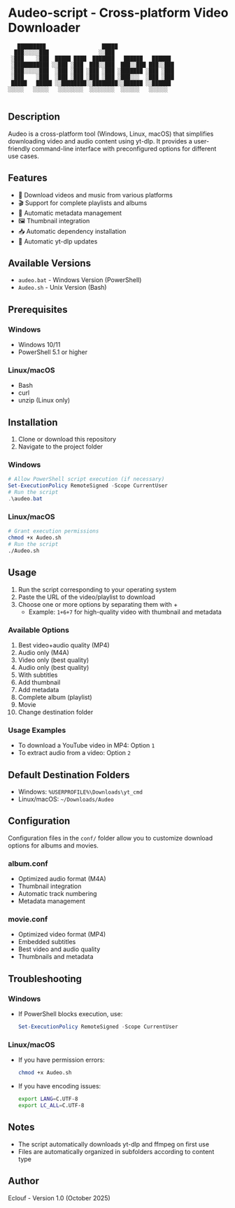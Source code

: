 # Audeo-script - Cross-platform Video Downloader

```
   █████████                  █████
  ███░░░░░███                ░░███
 ░███    ░███  █████ ████  ███████   ██████   ██████
 ░███████████ ░░███ ░███  ███░░███  ███░░███ ███░░███
 ░███░░░░░███  ░███ ░███ ░███ ░███ ░███████ ░███ ░███
 ░███    ░███  ░███ ░███ ░███ ░███ ░███░░░  ░███ ░███
 █████   █████ ░░████████░░████████░░██████ ░░██████
░░░░░   ░░░░░   ░░░░░░░░  ░░░░░░░░  ░░░░░░   ░░░░░░
                                
```

## Description
Audeo is a cross-platform tool (Windows, Linux, macOS) that simplifies downloading video and audio content using yt-dlp. It provides a user-friendly command-line interface with preconfigured options for different use cases.

## Features
- 🎵 Download videos and music from various platforms
- 🎬 Support for complete playlists and albums
- 📝 Automatic metadata management
- 🖼️ Thumbnail integration
- 📥 Automatic dependency installation
- 🔄 Automatic yt-dlp updates

## Available Versions
- `audeo.bat` - Windows Version (PowerShell)
- `Audeo.sh` - Unix Version (Bash)

## Prerequisites
### Windows
- Windows 10/11
- PowerShell 5.1 or higher

### Linux/macOS
- Bash
- curl
- unzip (Linux only)

## Installation
1. Clone or download this repository
2. Navigate to the project folder

### Windows
```powershell
# Allow PowerShell script execution (if necessary)
Set-ExecutionPolicy RemoteSigned -Scope CurrentUser
# Run the script
.\audeo.bat
```

### Linux/macOS
```bash
# Grant execution permissions
chmod +x Audeo.sh
# Run the script
./Audeo.sh
```

## Usage
1. Run the script corresponding to your operating system
2. Paste the URL of the video/playlist to download
3. Choose one or more options by separating them with +
   - Example: `1+6+7` for high-quality video with thumbnail and metadata

### Available Options
1. Best video+audio quality (MP4)
2. Audio only (M4A)
3. Video only (best quality)
4. Audio only (best quality)
5. With subtitles
6. Add thumbnail
7. Add metadata
8. Complete album (playlist)
9. Movie
10. Change destination folder

### Usage Examples
- To download a YouTube video in MP4: Option `1`
- To extract audio from a video: Option `2`


## Default Destination Folders
- Windows: `%USERPROFILE%\Downloads\yt_cmd`
- Linux/macOS: `~/Downloads/Audeo`


## Configuration
Configuration files in the `conf/` folder allow you to customize download options for albums and movies.

### album.conf
- Optimized audio format (M4A)
- Thumbnail integration
- Automatic track numbering
- Metadata management

### movie.conf
- Optimized video format (MP4)
- Embedded subtitles
- Best video and audio quality
- Thumbnails and metadata

## Troubleshooting
### Windows
- If PowerShell blocks execution, use:
  ```powershell
  Set-ExecutionPolicy RemoteSigned -Scope CurrentUser
  ```

### Linux/macOS
- If you have permission errors:
  ```bash
  chmod +x Audeo.sh
  ```
- If you have encoding issues:
  ```bash
  export LANG=C.UTF-8
  export LC_ALL=C.UTF-8
  ```

## Notes
- The script automatically downloads yt-dlp and ffmpeg on first use
- Files are automatically organized in subfolders according to content type


## Author
Eclouf - Version 1.0 (October 2025)
